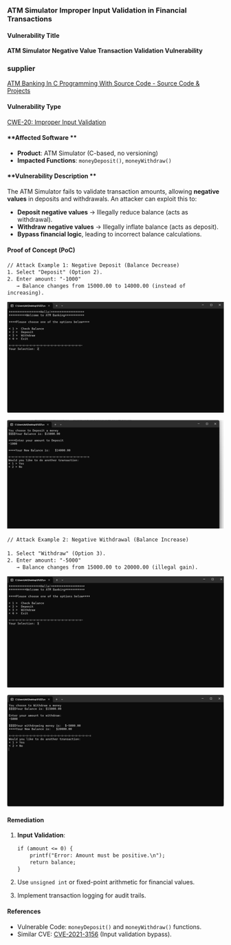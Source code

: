### **ATM Simulator Improper Input Validation in Financial Transactions**



#### **Vulnerability Title**

**ATM Simulator Negative Value Transaction Validation Vulnerability**



### supplier

[ATM Banking In C Programming With Source Code - Source Code & Projects](https://code-projects.org/atm-banking-in-c-programming-with-source-code/)



#### **Vulnerability Type**

[CWE-20: Improper Input Validation](https://cwe.mitre.org/data/definitions/20.html)



#### **Affected Software **

- **Product**: ATM Simulator (C-based, no versioning)
- **Impacted Functions**: `moneyDeposit()`, `moneyWithdraw()`



#### **Vulnerability Description **

The ATM Simulator fails to validate transaction amounts, allowing **negative values** in deposits and withdrawals. An attacker can exploit this to:

- **Deposit negative values** → Illegally reduce balance (acts as withdrawal).
- **Withdraw negative values** → Illegally inflate balance (acts as deposit).
- **Bypass financial logic**, leading to incorrect balance calculations.



#### **Proof of Concept (PoC)**



```
// Attack Example 1: Negative Deposit (Balance Decrease)
1. Select "Deposit" (Option 2).
2. Enter amount: "-1000"  
   → Balance changes from 15000.00 to 14000.00 (instead of increasing).
```

![image-20250416144446615](https://raw.githubusercontent.com/zzzxc643/images/main/image/image-20250416144446615.png)



![image-20250416144331148](https://raw.githubusercontent.com/zzzxc643/images/main/image/image-20250416144331148.png)



```
// Attack Example 2: Negative Withdrawal (Balance Increase)

1. Select "Withdraw" (Option 3).
2. Enter amount: "-5000"  
   → Balance changes from 15000.00 to 20000.00 (illegal gain).
```

![image-20250416144528423](https://raw.githubusercontent.com/zzzxc643/images/main/image/image-20250416144528423.png)



![image-20250416144544055](https://raw.githubusercontent.com/zzzxc643/images/main/image/image-20250416144544055.png)





#### **Remediation**

1. **Input Validation**:

   ```
   if (amount <= 0) {  
       printf("Error: Amount must be positive.\n");  
       return balance;  
   }  
   ```

2. Use `unsigned int` or fixed-point arithmetic for financial values.

3. Implement transaction logging for audit trails.



#### **References**

- Vulnerable Code: `moneyDeposit()` and `moneyWithdraw()` functions.
- Similar CVE: [CVE-2021-3156](https://nvd.nist.gov/vuln/detail/CVE-2021-3156) (Input validation bypass).











